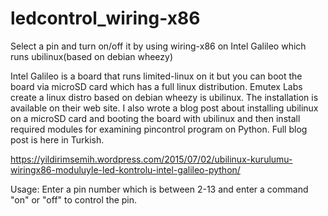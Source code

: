 # ledcontrol_wiring-x86
Select a pin and turn on/off it by using wiring-x86 on Intel Galileo which runs ubilinux(based on debian wheezy)

Intel Galileo is a board that runs limited-linux on it but you can boot the board via microSD card which has a full linux distribution. Emutex Labs create a linux distro based on debian wheezy is ubilinux. The installation is available on their web site. I also wrote a blog post about installing ubilinux on a microSD card and booting the board with ubilinux and then install required modules for examining pincontrol program on Python. Full blog post is here in Turkish. 

https://yildirimsemih.wordpress.com/2015/07/02/ubilinux-kurulumu-wiringx86-moduluyle-led-kontrolu-intel-galileo-python/

Usage:
Enter a pin number which is between 2-13 and enter a command "on" or "off" to control the pin. 

